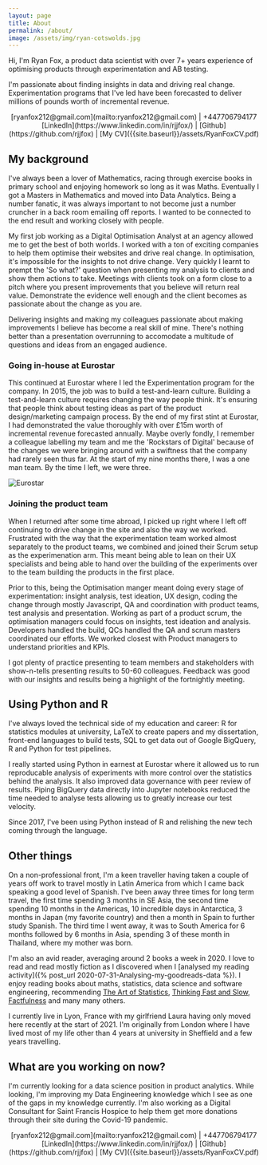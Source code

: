 ```yaml
---
layout: page
title: About
permalink: /about/
image: /assets/img/ryan-cotswolds.jpg
---
```


Hi, I'm Ryan Fox, a product data scientist with over 7+ years experience of optimising products through experimentation and AB testing.

I'm passionate about finding insights in data and driving real change. Experimentation programs that I've led have been forecasted to deliver millions of pounds worth of incremental revenue.

<div align="center">
<i class="fas fa-envelope-square"></i> [ryanfox212@gmail.com](mailto:ryanfox212@gmail.com) | <i class="fas fa-phone"></i> +447706794177
<br>
<i class="fab fa-linkedin-in"></i> [LinkedIn](https://www.linkedin.com/in/rjjfox/) | <i class="fab fa-github"></i> [Github](https://github.com/rjjfox) | <i class="fas fa-user"></i> [My CV]({{site.baseurl}}/assets/RyanFoxCV.pdf)
</div>

## My background

I've always been a lover of Mathematics, racing through exercise books in primary school and enjoying homework so long as it was Maths. Eventually I got a Masters in Mathematics and moved into Data Analytics. Being a number fanatic, it was always important to not become just a number cruncher in a back room emailing off reports. I wanted to be connected to the end result and working closely with people.

My first job working as a Digital Optimisation Analyst at an agency allowed me to get the best of both worlds. I worked with a ton of exciting companies to help them optimise their websites and drive real change. In optimisation, it's impossible for the insights to not drive change. Very quickly I learnt to prempt the 'So what?' question when presenting my analysis to clients and show them actions to take. Meetings with clients took on a form close to a pitch where you present improvements that you believe will return real value. Demonstrate the evidence well enough and the client becomes as passionate about the change as you are.

Delivering insights and making my colleagues passionate about making improvements I believe has become a real skill of mine. There's nothing better than a presentation overrunning to accomodate a multitude of questions and ideas from an engaged audience.

### Going in-house at Eurostar

This continued at Eurostar where I led the Experimentation program for the company. In 2015, the job was to build a test-and-learn culture. Building a test-and-learn culture requires changing the way people think. It's ensuring that people think about testing ideas as part of the product design/marketing campaign process. By the end of my first stint at Eurostar, I had demonstrated the value thoroughly with over £15m worth of incremental revenue forecasted annually. Maybe overly fondly, I remember a colleague labelling my team and me the 'Rockstars of Digital' because of the changes we were bringing around with a swiftness that the company had rarely seen thus far. At the start of my nine months there, I was a one man team. By the time I left, we were three.

![Eurostar]({{site.baseurl}}/assets/img/EurostarOneForMany.jpg)

### Joining the product team

When I returned after some time abroad, I picked up right where I left off continuing to drive change in the site and also the way we worked. Frustrated with the way that the experimentation team worked almost separately to the product teams, we combined and joined their Scrum setup as the experimenation arm. This meant being able to lean on their UX specialists and being able to hand over the building of the experiments over to the team building the products in the first place.

Prior to this, being the Optimisation manger meant doing every stage of experimentation: insight analysis, test ideation, UX design, coding the change through mostly Javascript, QA and coordination with product teams, test analysis and presentation. Working as part of a product scrum, the optimisation managers could focus on insights, test ideation and analysis. Developers handled the build, QCs handled the QA and scrum masters coordinated our efforts. We worked closest with Product managers to understand priorities and KPIs.

I got plenty of practice presenting to team members and stakeholders with show-n-tells presenting results to 50-60 colleagues. Feedback was good with our insights and results being a highlight of the fortnightly meeting.

## Using Python and R

I've always loved the technical side of my education and career: R for statistics modules at university, LaTeX to create papers and my dissertation, front-end languages to build tests, SQL to get data out of Google BigQuery, R and Python for test pipelines.

I really started using Python in earnest at Eurostar where it allowed us to run reproducable analysis of experiments with more control over the statistics behind the analysis. It also improved data governance with peer review of results. Piping BigQuery data directly into Jupyter notebooks reduced the time needed to analyse tests allowing us to greatly increase our test velocity.

Since 2017, I've been using Python instead of R and relishing the new tech coming through the language.

## Other things

On a non-professional front, I'm a keen traveller having taken a couple of years off work to travel mostly in Latin America from which I came back speaking a good level of Spanish. I've been away three times for long term travel, the first time spending 3 months in SE Asia, the second time spending 10 months in the Americas, 10 incredible days in Antarctica, 3 months in Japan (my favorite country) and then a month in Spain to further study Spanish. The third time I went away, it was to South America for 6 months followed by 6 months in Asia, spending 3 of these month in Thailand, where my mother was born.

I'm also an avid reader, averaging around 2 books a week in 2020. I love to read and read mostly fiction as I discovered when I [analysed my reading activity]({% post_url 2020-07-31-Analysing-my-goodreads-data %}). I enjoy reading books about maths, statistics, data science and software engineering, recommending [The Art of Statistics](https://www.goodreads.com/book/show/43722897-the-art-of-statistics), [Thinking Fast and Slow](https://www.goodreads.com/book/show/11468377-thinking-fast-and-slow), [Factfulness](https://www.goodreads.com/book/show/34890015-factfulness) and many many others.

I currently live in Lyon, France with my girlfriend Laura having only moved here recently at the start of 2021. I'm originally from London where I have lived most of my life other than 4 years at university in Sheffield and a few years travelling.

## What are you working on now?

I'm currently looking for a data science position in product analytics. While looking, I'm improving my Data Engineering knowledge which I see as one of the gaps in my knowledge currently. I'm also working as a Digital Consultant for Saint Francis Hospice to help them get more donations through their site during the Covid-19 pandemic.

<div align="center">
<i class="fas fa-envelope-square"></i> [ryanfox212@gmail.com](mailto:ryanfox212@gmail.com) | <i class="fas fa-phone"></i> +447706794177
<br>
<i class="fab fa-linkedin-in"></i> [LinkedIn](https://www.linkedin.com/in/rjjfox/) | <i class="fab fa-github"></i> [Github](https://github.com/rjjfox) | <i class="fas fa-user"></i> [My CV]({{site.baseurl}}/assets/RyanFoxCV.pdf)
</div>
